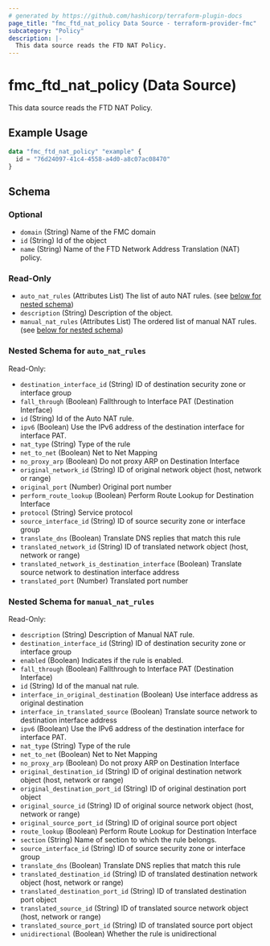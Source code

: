 ```yaml
---
# generated by https://github.com/hashicorp/terraform-plugin-docs
page_title: "fmc_ftd_nat_policy Data Source - terraform-provider-fmc"
subcategory: "Policy"
description: |-
  This data source reads the FTD NAT Policy.
---
```


# fmc_ftd_nat_policy (Data Source)

This data source reads the FTD NAT Policy.

## Example Usage

```terraform
data "fmc_ftd_nat_policy" "example" {
  id = "76d24097-41c4-4558-a4d0-a8c07ac08470"
}
```

<!-- schema generated by tfplugindocs -->
## Schema

### Optional

- `domain` (String) Name of the FMC domain
- `id` (String) Id of the object
- `name` (String) Name of the FTD Network Address Translation (NAT) policy.

### Read-Only

- `auto_nat_rules` (Attributes List) The list of auto NAT rules. (see [below for nested schema](#nestedatt--auto_nat_rules))
- `description` (String) Description of the object.
- `manual_nat_rules` (Attributes List) The ordered list of manual NAT rules. (see [below for nested schema](#nestedatt--manual_nat_rules))

<a id="nestedatt--auto_nat_rules"></a>
### Nested Schema for `auto_nat_rules`

Read-Only:

- `destination_interface_id` (String) ID of destination security zone or interface group
- `fall_through` (Boolean) Fallthrough to Interface PAT (Destination Interface)
- `id` (String) Id of the Auto NAT rule.
- `ipv6` (Boolean) Use the IPv6 address of the destination interface for interface PAT.
- `nat_type` (String) Type of the rule
- `net_to_net` (Boolean) Net to Net Mapping
- `no_proxy_arp` (Boolean) Do not proxy ARP on Destination Interface
- `original_network_id` (String) ID of original network object (host, network or range)
- `original_port` (Number) Original port number
- `perform_route_lookup` (Boolean) Perform Route Lookup for Destination Interface
- `protocol` (String) Service protocol
- `source_interface_id` (String) ID of source security zone or interface group
- `translate_dns` (Boolean) Translate DNS replies that match this rule
- `translated_network_id` (String) ID of translated network object (host, network or range)
- `translated_network_is_destination_interface` (Boolean) Translate source network to destination interface address
- `translated_port` (Number) Translated port number


<a id="nestedatt--manual_nat_rules"></a>
### Nested Schema for `manual_nat_rules`

Read-Only:

- `description` (String) Description of Manual NAT rule.
- `destination_interface_id` (String) ID of destination security zone or interface group
- `enabled` (Boolean) Indicates if the rule is enabled.
- `fall_through` (Boolean) Fallthrough to Interface PAT (Destination Interface)
- `id` (String) Id of the manual nat rule.
- `interface_in_original_destination` (Boolean) Use interface address as original destination
- `interface_in_translated_source` (Boolean) Translate source network to destination interface address
- `ipv6` (Boolean) Use the IPv6 address of the destination interface for interface PAT.
- `nat_type` (String) Type of the rule
- `net_to_net` (Boolean) Net to Net Mapping
- `no_proxy_arp` (Boolean) Do not proxy ARP on Destination Interface
- `original_destination_id` (String) ID of original destination network object (host, network or range)
- `original_destination_port_id` (String) ID of original destination port object
- `original_source_id` (String) ID of original source network object (host, network or range)
- `original_source_port_id` (String) ID of original source port object
- `route_lookup` (Boolean) Perform Route Lookup for Destination Interface
- `section` (String) Name of section to which the rule belongs.
- `source_interface_id` (String) ID of source security zone or interface group
- `translate_dns` (Boolean) Translate DNS replies that match this rule
- `translated_destination_id` (String) ID of translated destination network object (host, network or range)
- `translated_destination_port_id` (String) ID of translated destination port object
- `translated_source_id` (String) ID of translated source network object (host, network or range)
- `translated_source_port_id` (String) ID of translated source port object
- `unidirectional` (Boolean) Whether the rule is unidirectional

